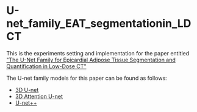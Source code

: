 # U-net_family_EAT_segmentationin_LDCT
This is the experiments setting and implementation for the paper entitled ["The U-Net Family for Epicardial Adipose Tissue Segmentation and Quantification in Low-Dose CT"](https://www.mdpi.com/2227-7080/11/4/104)

The U-net family models for this paper can be found as follows:
- [3D U-net](https://github.com/wolny/pytorch-3dunet)
- [3D Attention U-net](https://github.com/ozan-oktay/Attention-Gated-Networks)
- [U-net++](https://github.com/MrGiovanni/UNetPlusPlus)
